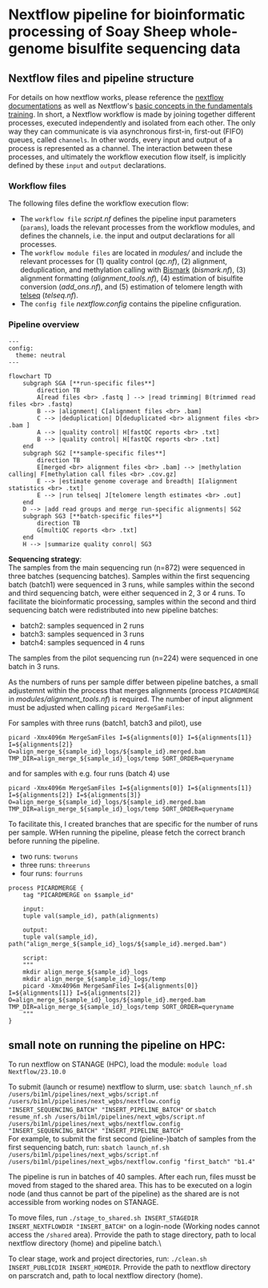 # Nextflow pipeline for bioinformatic processing of Soay Sheep whole-genome bisulfite sequencing data

## Nextflow files and pipeline structure

For details on how nextflow works, please reference the [nextflow documentations](https://training.nextflow.io/latest/) as well as Nextflow's [basic concepts in the fundamentals training](https://training.nextflow.io/latest/basic_training/intro/). In short, a Nextflow workflow is made by joining together different processes, executed independently and isolated from each other. The only way they can communicate is via asynchronous first-in, first-out (FIFO) queues, called `channels`. In other words, every input and output of a process is represented as a channel. The interaction between these processes, and ultimately the workflow execution flow itself, is implicitly defined by these `input` and `output` declarations.

### Workflow files

The following files define the workflow execution flow:
- The `workflow file` *script.nf* defines the pipeline input parameters (`params`), loads the relevant processes from the workflow modules, and defines the channels, i.e. the input and output declarations for all processes. 
- The `workflow module files` are located in *modules/* and include the relevant processes for (1) quality control (*qc.nf*), (2) alignment, deduplication, and methylation calling with [Bismark](http://felixkrueger.github.io/Bismark/) (*bismark.nf*), (3) alignment formatting (*alignment_tools.nf*), (4) estimation of bisulfite conversion (*add_ons.nf*), and (5) estimation of telomere length with [telseq](https://github.com/zd1/telseq) (*telseq.nf*).
- The `config file` *nextflow.config* contains the pipeline cnfiguration.

### Pipeline overview

```mermaid
---
config:
  theme: neutral
---

flowchart TD
    subgraph SGA [**run-specific files**]
        direction TB
        A[read files <br> .fastq ] --> |read trimming| B(trimmed read files <br> .fastq)
        B --> |alignment| C[alignment files <br> .bam]
        C --> |deduplication| D[deduplicated <br> alignment files <br> .bam ]
        A --> |quality control| H[fastQC reports <br> .txt]
        B --> |quality control| H[fastQC reports <br> .txt]
    end
    subgraph SG2 [**sample-specific files**]
        direction TB
        E[merged <br> alignment files <br> .bam] --> |methylation calling| F[methylation call files <br> .cov.gz]
        E --> |estimate genome coverage and breadth| I[alignment statistics <br> .txt]
        E --> |run telseq| J[telomere length estimates <br> .out]
    end
    D --> |add read groups and merge run-specific alignments| SG2
    subgraph SG3 [**batch-specific files**]
        direction TB
        G[multiQC reports <br> .txt] 
    end
    H --> |summarize quality conrol| SG3
```

**Sequencing strategy**: <br>
The samples from the main sequencing run (n=872) were sequenced in three batches (sequencing batches). Samples within the first sequencing batch (batch1) were sequenced in 3 runs, while samples within the second and third sequencing batch, were either sequenced in 2, 3 or 4 runs. To facilitate the bioinformatic processing, samples within the second and third sequencing batch were redistributed into new pipeline batches:
- batch2: samples sequenced in 2 runs
- batch3: samples sequenced in 3 runs
- batch4: samples sequenced in 4 runs

The samples from the pilot sequencing run (n=224) were sequenced in one batch in 3 runs.

As the numbers of runs per sample differ between pipeline batches, a small adjustemnt within the process that merges alignments (process `PICARDMERGE` in *modules/alignment_tools.nf*) is required. The number of input alignment must be adjusted when calling `picard MergeSamFiles`: <br>

For samples with three runs (batch1, batch3 and pilot), use
```
picard -Xmx4096m MergeSamFiles I=${alignments[0]} I=${alignments[1]} I=${alignments[2]} O=align_merge_${sample_id}_logs/${sample_id}.merged.bam TMP_DIR=align_merge_${sample_id}_logs/temp SORT_ORDER=queryname
```

and for samples with e.g. four runs (batch 4) use

```
picard -Xmx4096m MergeSamFiles I=${alignments[0]} I=${alignments[1]} I=${alignments[2]} I=${alignments[3]} O=align_merge_${sample_id}_logs/${sample_id}.merged.bam TMP_DIR=align_merge_${sample_id}_logs/temp SORT_ORDER=queryname
```

To facilitate this, I created branches that are specific for the number of runs per sample. WHen running the pipeline, please fetch the correct branch before running the pipeline.
- two runs: `tworuns`
- three runs: `threeruns`
- four runs: `fourruns`




```
process PICARDMERGE {
    tag "PICARDMERGE on $sample_id"

    input:
    tuple val(sample_id), path(alignments)

    output:
    tuple val(sample_id), path("align_merge_${sample_id}_logs/${sample_id}.merged.bam")

    script:
    """
    mkdir align_merge_${sample_id}_logs
    mkdir align_merge_${sample_id}_logs/temp
    picard -Xmx4096m MergeSamFiles I=${alignments[0]} I=${alignments[1]} I=${alignments[2]} O=align_merge_${sample_id}_logs/${sample_id}.merged.bam TMP_DIR=align_merge_${sample_id}_logs/temp SORT_ORDER=queryname
    """
}
```






## small note on running the pipeline on HPC:

To run nextflow on STANAGE (HPC), load the module: `module load Nextflow/23.10.0`

To submit (launch or resume) nextflow to slurm, use: `sbatch launch_nf.sh /users/bi1ml/pipelines/next_wgbs/script.nf /users/bi1ml/pipelines/next_wgbs/nextflow.config "INSERT_SEQUENCING_BATCH" "INSERT_PIPELINE_BATCH"` or `sbatch resume_nf.sh /users/bi1ml/pipelines/next_wgbs/script.nf /users/bi1ml/pipelines/next_wgbs/nextflow.config "INSERT_SEQUENCING_BATCH" "INSERT_PIPELINE_BATCH"`\
For example, to submit the first second (pieline-)batch of samples from the first sequencing batch, run: `sbatch launch_nf.sh /users/bi1ml/pipelines/next_wgbs/script.nf /users/bi1ml/pipelines/next_wgbs/nextflow.config "first_batch" "b1.4"`

The pipeline is run in batches of 40 samples. After each run, files musst be moved from staged to the shared area. This has to be executed on a login node (and thus cannot be part of the pipeline) as the shared are is not accessible from working nodes on STANAGE.

To move files, run `./stage_to_shared.sh INSERT_STAGEDIR INSERT_NEXTFLOWDIR "INSERT_BATCH"` on a login-node (Working nodes cannot access the `/shared` area). Prrovide the path to stage directory, path to local nextflow directory (home) and pipeline batch.\

To clear stage, work and project directories, run: `./clean.sh INSERT_PUBLICDIR INSERT_HOMEDIR`. Prrovide the path to nextflow directory on parscratch and, path to local nextflow directory (home).



